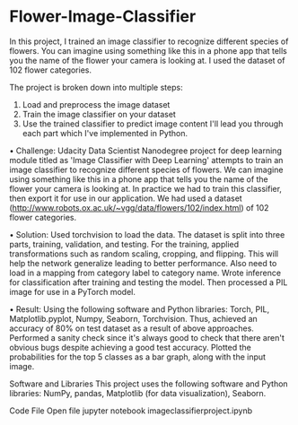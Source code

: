 # Flower-Image-Classifier

In this project, I trained an image classifier to recognize different species of flowers. You can imagine using something like this in a phone app that tells you the name of the flower your camera is looking at. I used the dataset of 102 flower categories.

The project is broken down into multiple steps:
1. Load and preprocess the image dataset
2. Train the image classifier on your dataset
3. Use the trained classifier to predict image content
I'll lead you through each part which I've implemented in Python.

• Challenge: Udacity Data Scientist Nanodegree project for deep learning module titled as 'Image Classifier with Deep Learning' attempts to train an image classifier to recognize different species of flowers. We can imagine using something like this in a phone app that tells you the name of the flower your camera is looking at. In practice we had to train this classifier, then export it for use in our application. We had used a dataset (http://www.robots.ox.ac.uk/~vgg/data/flowers/102/index.html) of 102 flower categories.

• Solution: Used torchvision to load the data. The dataset is split into three parts, training, validation, and testing. For the training, applied transformations such as random scaling, cropping, and flipping. This will help the network generalize leading to better performance. Also need to load in a mapping from category label to category name. Wrote inference for classification after training and testing the model. Then processed a PIL image for use in a PyTorch model.

• Result: Using the following software and Python libraries: Torch, PIL, Matplotlib.pyplot, Numpy, Seaborn, Torchvision. Thus, achieved an accuracy of 80% on test dataset as a result of above approaches. Performed a sanity check since it's always good to check that there aren't obvious bugs despite achieving a good test accuracy. Plotted the probabilities for the top 5 classes as a bar graph, along with the input image.

Software and Libraries
This project uses the following software and Python libraries:
NumPy, pandas, Matplotlib (for data visualization), Seaborn.

Code File
Open file jupyter notebook imageclassifierproject.ipynb
